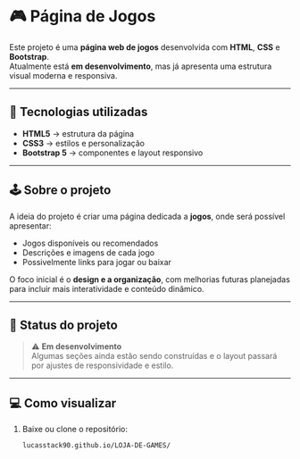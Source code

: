 # 🎮 Página de Jogos

Este projeto é uma **página web de jogos** desenvolvida com **HTML**, **CSS** e **Bootstrap**.  
Atualmente está **em desenvolvimento**, mas já apresenta uma estrutura visual moderna e responsiva.

---

## 🧩 Tecnologias utilizadas

- **HTML5** → estrutura da página  
- **CSS3** → estilos e personalização  
- **Bootstrap 5** → componentes e layout responsivo  

---

## 🕹️ Sobre o projeto

A ideia do projeto é criar uma página dedicada a **jogos**, onde será possível apresentar:
- Jogos disponíveis ou recomendados  
- Descrições e imagens de cada jogo  
- Possivelmente links para jogar ou baixar  

O foco inicial é o **design e a organização**, com melhorias futuras planejadas para incluir mais interatividade e conteúdo dinâmico.

---

## 🚧 Status do projeto

> ⚠️ **Em desenvolvimento**  
Algumas seções ainda estão sendo construídas e o layout passará por ajustes de responsividade e estilo.

---

## 💻 Como visualizar

1. Baixe ou clone o repositório:
   ```bash
   lucasstack90.github.io/LOJA-DE-GAMES/
